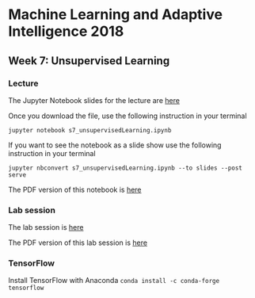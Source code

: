 # Machine Learning and Adaptive Intelligence 2018

## Week 7: Unsupervised Learning

### Lecture

The Jupyter Notebook slides for the lecture are [here](s7_unsupervisedLearning.ipynb)

Once you download the file, use the following instruction in your terminal

`jupyter notebook s7_unsupervisedLearning.ipynb`

If you want to see the notebook as a slide show use the following instruction in your terminal

`jupyter nbconvert s7_unsupervisedLearning.ipynb --to slides --post serve`

The PDF version of this notebook is [here](s7_unsupervisedLearning.pdf)

### Lab session

The lab session is [here](instructions_lab_w7.md)

The PDF version of this lab session is [here](lab_session_week7.pdf)

### TensorFlow

Install TensorFlow with Anaconda
<code>conda install -c conda-forge tensorflow</code>

